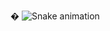 � ![Snake animation](https://github.com/giovanaysandes/rafaballerini/blob/output/github-contribution-grid-snake.svg)
 
